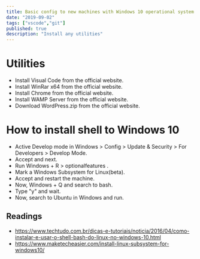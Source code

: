 ```yaml
---
title: Basic config to new machines with Windows 10 operational system
date: "2019-09-02"
tags: ["vscode","git"]
published: true
description: "Install any utilities"
---
```


# Utilities

- Install Visual Code from the official website.
- Install WinRar x64 from the official website.
- Install Chrome from the official website.
- Install WAMP Server from the official website.
- Download WordPress.zip from the official website. 

# How to install shell to Windows 10 

- Active Develop mode in Windows > Config > Update & Security > For Developers > Develop Mode.
- Accept and next.
- Run Windows + R > optionalfeatures .
- Mark a Windows Subsystem for Linux(beta).
- Accept and restart the machine.
- Now, Windows + Q and search to bash.
- Type "y" and wait.
- Now, search to Ubuntu in Windows and run.

## Readings

- https://www.techtudo.com.br/dicas-e-tutoriais/noticia/2016/04/como-instalar-e-usar-o-shell-bash-do-linux-no-windows-10.html
- https://www.maketecheasier.com/install-linux-subsystem-for-windows10/ 
